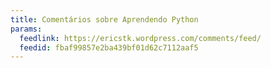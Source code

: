 ```yaml
---
title: Comentários sobre Aprendendo Python
params:
  feedlink: https://ericstk.wordpress.com/comments/feed/
  feedid: fbaf99857e2ba439bf01d62c7112aaf5
---
```

